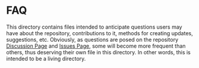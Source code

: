 # FAQ

This directory contains files intended to anticipate questions users may have about the repository, contributions to it, methods for creating updates, suggestions, etc. Obviously, as questions are posed on the repository [Discussion Page](https://github.com/johnbeve/JB-Fork-BFO-2020/discussions) and [Issues Page](https://github.com/johnbeve/JB-Fork-BFO-2020/issues), some will become more frequent than others, thus deserving their own file in this directory. In other words, this is intended to be a living directory. 